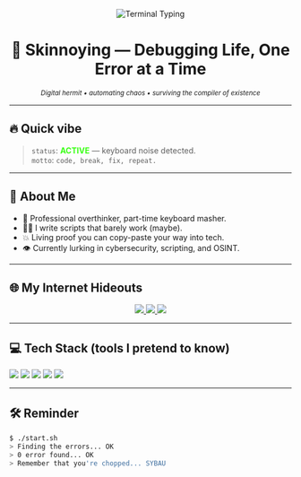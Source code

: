<p align="center">
  <img src="https://readme-typing-svg.demolab.com?font=Fira+Code&size=20&duration=4000&pause=800&color=39FF14&background=000000&center=true&vCenter=true&width=760&lines=+root@skinnoying:;print('Every+CS+Student');print('Need+Their+CSMATE+too')" alt="Terminal Typing" />
</p>

<h1 align="center">🧠 Skinnoying — Debugging Life, One Error at a Time</h1>
<p align="center"><sub><i>Digital hermit • automating chaos • surviving the compiler of existence</i></sub></p>

---

## 🔥 Quick vibe
> <code>status</code>: <span style="color:#39FF14"><b>ACTIVE</b></span> — keyboard noise detected.  
> <code>motto</code>: `code, break, fix, repeat.`

---

## 💫 About Me
- 🤡 Professional overthinker, part-time keyboard masher.  
- 🧑‍💻 I write scripts that barely work (maybe). 
- 💥 Living proof you can copy-paste your way into tech.  
- 👁 Currently lurking in cybersecurity, scripting, and OSINT.

---

## 🌐 My Internet Hideouts
<p align="center">
  <a href="https://instagram.com/raiinime" target="_blank">
    <img src="https://img.shields.io/badge/Instagram-%23E4405F.svg?style=for-the-badge&logo=instagram&logoColor=white" />
  </a>
  <a href="https://x.com/p3dokers" target="_blank">
    <img src="https://img.shields.io/badge/X-black.svg?style=for-the-badge&logo=X&logoColor=white" />
  </a>
  <a href="https://codepen.io/skinnoying" target="_blank">
    <img src="https://img.shields.io/badge/Codepen-000000?style=for-the-badge&logo=codepen&logoColor=white" />
  </a>
</p>

---

## 💻 Tech Stack (tools I pretend to know)
<p align="left">
  <img src="https://img.shields.io/badge/Python-3670A0?style=for-the-badge&logo=python&logoColor=ffdd54" />
  <img src="https://img.shields.io/badge/MySQL-4479A1.svg?style=for-the-badge&logo=mysql&logoColor=white" />
  <img src="https://img.shields.io/badge/Shell_Script-121011.svg?style=for-the-badge&logo=gnu-bash&logoColor=white" />
  <img src="https://img.shields.io/badge/Git-F05033.svg?style=for-the-badge&logo=git&logoColor=white" />
  <img src="https://img.shields.io/badge/Figma-F24E1E.svg?style=for-the-badge&logo=figma&logoColor=white" />
</p>

---

## 🛠 Reminder
```bash
$ ./start.sh
> Finding the errors... OK
> 0 error found... OK
> Remember that you're chopped... SYBAU

